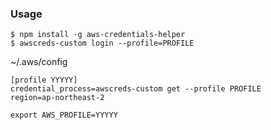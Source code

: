 ### Usage

```
$ npm install -g aws-credentials-helper
$ awscreds-custom login --profile=PROFILE
```

~/.aws/config
```
[profile YYYYY]
credential_process=awscreds-custom get --profile PROFILE
region=ap-northeast-2
```

```
export AWS_PROFILE=YYYYY
```
